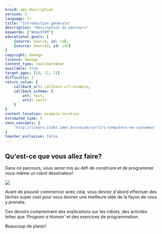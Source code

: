 ```yaml
---
hruid: wgs_description
version: 3
language: fr
title: "Introduction générale"
description: "Description du parcours"
keywords: ["WeGoSTEM"]
educational_goals: [
    {source: Source, id: id}, 
    {source: Source2, id: id2}
]
copyright: dwengo
licence: dwengo
content_type: text/markdown
available: true
target_ages: [10, 11, 12]
difficulty: 3
return_value: {
    callback_url: callback-url-example,
    callback_schema: {
        att: test,
        att2: test2
    }
}
content_location: example-location
estimated_time: 5
skos_concepts: [
    'http://ilearn.ilabt.imec.be/vocab/curr1/s-computers-en-systemen'
]
teacher_exclusive: false
---
```

## Qu'est-ce que vous allez faire?

Dans ce parcours, vous serez mis au défi de construire et de programmer vous-même un robot dessinateur!

![](@youtube/https://www.youtube.com/embed/5zK8zEZL7rk)

Avant de pouvoir commencer avec cela, vous devrez d'abord effectuer des tâches super cool pour vous donner une meilleure idée de la façon de vous y prendre.

Ces devoirs comprennent des explications sur les robots, des activités telles que *'Program a Human'* et des exercices de programmation.

Beaucoup de plaisir!
